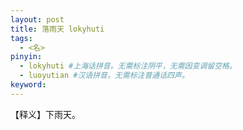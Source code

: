 ```yaml
---
layout: post
title: 落雨天 lokyhuti 
tags:
  - <名>
pinyin: 
  - lokyhuti #上海话拼音。无需标注阴平，无需因变调留空格。 
  - luoyutian #汉语拼音。无需标注普通话四声。
keyword: 
---
```


【释义】下雨天。              
                             